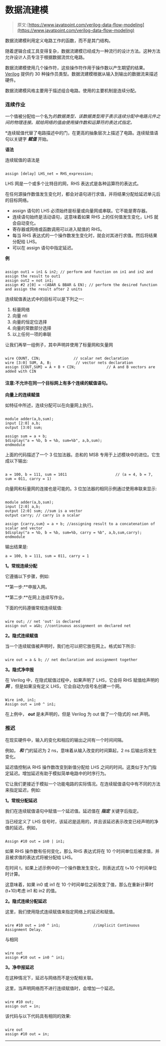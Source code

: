 # 数据流建模

> 原文:[https://www.javatpoint.com/verilog-data-flow-modeling](https://www.javatpoint.com/verilog-data-flow-modeling)

数据流建模利用定义电路工作的函数，而不是其门结构。

随着逻辑合成工具变得复杂，数据流建模已经成为一种流行的设计方法。这种方法允许设计人员专注于根据数据流优化电路。

数据流建模使用几个操作符，这些操作符作用于操作数以产生期望的结果。 [Verilog](https://www.javatpoint.com/verilog) 提供约 30 种操作员类型。数据流建模根据从输入到输出的数据流来描述硬件。

数据流建模风格主要用于描述组合电路。使用的主要机制是连续分配。

### 连续作业

一个值被分配给一个名为*的数据类型，该数据类型用于表示连续分配中电路元件之间的物理连接。赋给网络的值由使用操作数和运算符的表达式指定。*

 *连续赋值代替了电路描述中的门，在更高的抽象层次上描述了电路。连续赋值语句以关键字 ***赋值*** 开始。

**语法**

连续赋值的语法是

```

assign [delay] LHS_net = RHS_expression; 

```

LHS 网是一个或多个比特目的网，RHS 表达式是各种运算符的表达式。

在任何源操作数值发生变化时，都会对语句进行求值，并将结果分配给延迟单元后的目标网络。

*   assign 语句的 LHS 必须始终是标量或向量网或串联。它不能是寄存器。
*   连续语句始终是活动语句，这意味着如果 RHS 上的任何值发生变化，LHS 就会自动变化。
*   寄存器或网络或函数调用可以进入赋值的 RHS。
*   每当 RHS 表达式的一个操作数发生变化时，就会对其进行求值。然后将结果分配给 LHS。
*   可以在 assign 语句中指定延迟。

**例**

```

assign out1 = in1 & in2; // perform and function on in1 and in2 and assign the result to out1 
assign out2 = not in1; 
assign #2 z[0] = ~(ABAR & BBAR & EN); // perform the desired function and assign the result after 2 units 

```

连续赋值表达式中的目标可以是下列之一:

1.  标量网络
2.  向量 nti
3.  向量的恒定位选择
4.  向量的常数部分选择
5.  以上任何一项的串联

让我们再举一组例子，其中声明并使用了标量网和矢量网

```

wire COUNT, CIN;               // scalar net declaration 
wire [3:0] SUM, A, B;           // vector nets declaration 
assign {COUT,SUM} = A + B + CIN;              // A and B vectors are added with CIN

```

#### 注意:不允许在同一个目标网上有多个连续的赋值语句。

**向量上的连续赋值**

如特征中所述，连续分配可以在向量网上执行。

```

module adder(a,b,sum);
input [2:0] a,b;
output [3:0] sum;

assign sum = a + b;
$display("a = %b, b = %b, sum=%b", a,b,sum);
endmodule

```

上面的代码描述了一个 3 位加法器。总和的 MSB 专用于上述模块中的进位。它生成以下输出:

```

a = 100, b = 111, sum = 1011                      // (a = 4, b = 7, sum = 011, carry = 1)

```

向量网和标量网的连接也是可能的。3 位加法器的相同示例通过使用串联来显示:

```

module adder(a,b,sum);
input [2:0] a,b;
output [2:0] sum; //sum is a vector
output carry; // carry is a scalar

assign {carry,sum} = a + b; //assigning result to a concatenation of scalar and vector
$display("a = %b, b = %b, sum=%b, carry = %b", a,b,sum,carry);
endmodule

```

输出结果是:

```
a = 100, b = 111, sum = 011, carry = 1 

```

**1。常规连续分配**

它遵循以下步骤，例如:

**第一步:**申报入网。

**第二步:**在网上连续写作业。

下面的代码遵循常规连续赋值:

```

wire out; // net 'out' is declared
assign out = a&b; //continuous assignment on declared net

```

**2。隐式连续赋值**

当一个连续赋值被声明时，我们也可以把它放在网上。格式如下所示:

```

wire out = a & b; // net declaration and assignment together

```

**3。隐式净申报**

在 Verilog 中，在隐式赋值过程中，如果声明了 LHS，它会将 RHS 赋值给声明的 ***网*** ，但是如果没有定义 LHS，它会自动为信号名创建一个网。

```

Wire in0, in1; 
Assign out = in0 ^ in1; 

```

在上例中， ***out*** 是未声明的，但是 Verilog 为 out 做了一个隐式的 net 声明。

### 推迟

在现实硬件中，输入的变化和相应的输出之间有一个时间间隔。

例如， ***和*** 门的延迟为 2 ns，意味着从输入改变的时间算起，2 ns 后输出将发生变化。

延迟值控制从 RHS 操作数改变到新值分配给 LHS 之间的时间。这类似于为门指定延迟。增加延迟有助于模拟简单电路中的时序行为。

它让我们更接近于模拟一个功能电路的实际情况。在连续赋值语句中有不同的方法来指定延迟，例如:

**1。常规分配延迟**

我们在连续赋值语句中赋值一个延迟值。延迟值在 ***指定*** 关键字后指定。

当已经定义了 LHS 信号时，该延迟是适用的，并且该延迟表示改变已经声明的净值的延迟。例如，

```

Assign #10 out = in0 | in1; 

```

如果 RHS 操作数有任何变化，那么 RHS 表达式将在 10 个时间单位后被求值，并且被求值的表达式将被分配给 LHS。

在时间 t，如果上述示例中的一个操作数发生变化，则表达式在 t+10 个时间单位时计算。

这意味着，如果 in0 或 in1 在 10 个时间单位之前改变了值，那么在重新计算时(t+10)考虑 in1 和 in2 的值。

**2。隐式连续分配延迟**

这里，我们使用隐式连续赋值来指定网络上的延迟和赋值。

```

wire #10 out = in0 ^ in1;               //implicit Continuous Assignment Delay.

```

与相同

```

wire out
assign #10 out = in0 ^ in1;

```

**3。净申报延迟**

在这种情况下，延迟与网络而不是分配相关联。

这里，当声明网络而不进行连续赋值时，会增加一个延迟。

```

wire #10 out;
assign out = in;

```

该代码与以下代码具有相同的效果:

```

wire out
assign #10 out = in;

```

* * **